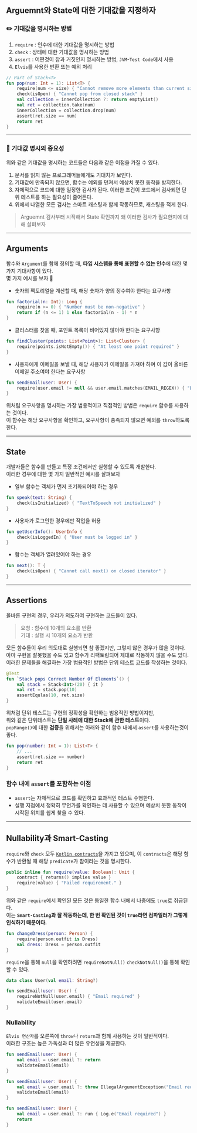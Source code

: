 ## Arguemnt와 State에 대한 기대값을 지정하자

### ✏️ 기대값을 명시하는 방법
1. `require` : 인수에 대한 기대값을 명시하는 방법
2. `check` : 상태에 대한 기대값을 명시하는 방법
3. `assert` : 어떤것이 참과 거짓인지 명시하는 방법, `JVM`-`Test Code`에서 사용
4. `Elvis`를 사용한 반환 또는 예외 처리  

```kotlin
// Part of Stack<T>
fun pop(num: Int = 1): List<T> { 
    require(num <= size) { "Cannot remove more elements than current size" } 
    check(isOpen) { "Cannot pop from closed stack" } 
    val collection = innerCollection ?: return emptyList() 
    val ret = collection.take(num)
    innerCollection = collection.drop(num) 
    assert(ret.size == num)
    return ret
}
```

---

### 👀 기대값 명시의 중요성
위와 같은 기대값을 명시하는 코드들은 다음과 같은 이점을 가질 수 있다.
1. 문서를 읽지 않는 프로그래머들에게도 기대치가 보인다.
2. 기대값에 만족되지 않으면, 함수는 예외를 던져서 예상치 못한 동작을 방지한다.
3. 자체적으로 코드에 대한 일정한 검사가 된다. 이러한 조건이 코드에서 검사되면 단위 테스트를 하는 필요성이 줄어든다.
4. 위에서 나열한 모든 검사는 스마트 캐스팅과 함께 작동하므로, 캐스팅을 적게 한다.

> Arguemnt 검사부터 시작해서 State 확인까지 왜 이러한 검사가 필요한지에 대해 살펴보자

--- 
 
## Arguments

함수와 `Argument`를 함께 정의할 때, **타입 시스템을 통해 표현할 수 없는 인수**에 대한 몇 가지 기대사항이 있다.   
몇 가지 예시를 보자 🥲

- 숫자의 팩토리얼을 계산할 때, 해당 숫자가 양의 정수여야 한다는 요구사항
```kotlin
fun factorial(n: Int): Long {
    require(n >= 0) { "Number must be non-negative" }
    return if (n <= 1) 1 else factorial(n - 1) * n
}
```

- 클러스터를 찾을 때, 포인트 목록이 비어있지 않아야 한다는 요구사항
```kotlin
fun findCluster(points: List<Point>): List<Cluster> {
    require(points.isNotEmpty()) { "At least one point required" }
}
```

- 사용자에게 이메일을 보낼 때, 해당 사용자가 이메일을 가져야 하며 이 값이 올바른 이메일 주소여야 한다는 요구사항
```kotlin
fun sendEmail(user: User) {
    require(user.email != null && user.email.matches(EMAIL_REGEX)) { "Email required" }
}
```

위처럼 요구사항을 명시하는 가장 범용적이고 직접적인 방법은 `require` 함수를 사용하는 것이다.   
이 함수는 해당 요구사항을 확인하고, 요구사항이 충족되지 않으면 예외를 `throw`하도록 한다.

---

## State
개발자들은 함수를 만들고 특정 조건에서만 실행할 수 있도록 개발한다.   
이러한 경우에 대한 몇 가지 일반적인 예시를 살펴보자 

- 일부 함수는 객체가 먼저 초기화되어야 하는 경우
```kotlin
fun speak(text: String) {
    check(isInitialized) { "TextToSpeech not initialized" }
}
```

- 사용자가 로그인한 경우에만 작업을 허용
```kotlin
fun getUserInfo(): UserInfo {
    check(isLoggedIn) { "User must be logged in" }
}
```

- 함수는 객체가 열려있어야 하는 경우
```kotlin
fun next(): T {
    check(isOpen) { "Cannot call next() on closed iterator" }
}
```

---

## Assertions

올바른 구현의 경우, 우리가 의도하여 구현하는 코드들이 있다.  

> 요청 : 함수에 10개의 요소를 반환  
> 기대 : 실행 시 10개의 요소가 반환

모든 함수들이 우리 의도대로 실행되면 참 좋겠지만, 그렇지 않은 경우가 많을 것이다.  
아마 구현을 잘못했을 수도 있고 함수가 리팩토링되어 제대로 작동하지 않을 수도 있다.
이러한 문제들을 해결하는 가장 범용적인 방법은 단위 테스트 코드를 작성하는 것이다.

```kotlin
@Test
fun `Stack pops Correct Number Of Elements`() {
    val stack = Stack<Int>(20) { it }
    val ret = stack.pop(10)
    assertEqulas(10, ret.size)
}
```

위처럼 단위 테스트는 구현의 정확성을 확인하는 범용적인 방법이지만,  
위와 같은 단위테스트는 **단일 사례에 대한 Stack에 관한 테스트**이다.  
`popRange()`에 대한 **검증**을 위해서는 아래와 같이 함수 내에서 `assert`를 사용하는것이 좋다.

```kotlin
fun pop(number: Int = 1): List<T> {
    // ... 
    assert(ret.size == number)
    return ret
}
```

### 함수 내에 `assert`를 포함하는 이점
- `assert`는 자체적으로 코드를 확인하고 효과적인 테스트 수행한다.
- 실행 지점에서 정확히 무언가를 확인하는 데 사용할 수 있으며 예상치 못한 동작이 시작된 위치를 쉽게 찾을 수 있다.

---

## Nullability과 Smart-Casting

`require`와 `check` 모두 [`Kotlin contracts`](../용어.md#contract)을 가지고 있으며, 이 `contracts`은 해당 함수가 반환될 때 해당 `predicate`가 참이라는 것을 명시한다.

```kotlin
public inline fun require(value: Boolean): Unit {
    contract { returns() implies value }
    require(value) { "Failed requirement." }
}
```
위와 같은 `require`에서 확인된 모든 것은 동일한 함수 내에서 나중에도 `true`로 취급된다.   
이는 **`Smart-Casting`과 잘 작동하는데, 한 번 확인된 것이 `true`라면 컴파일러가 그렇게 인식하기 때문이다.**

```kotlin
fun changeDress(person: Person) {
    require(person.outfit is Dress)
    val dress: Dress = person.outfit
}
```

`require`을 통해 `null`을 확인하려면 `requireNotNull()` `checkNotNull()`을 통해 확인할 수 있다.
```kotlin
data class User(val email: String?)

fun sendEmail(user: User) {
    requireNotNull(user.email) { "Email required" }
    validateEmail(user.email)
}
```

### Nullability

`Elvis 연산자`를 오른쪽에 `throw`나 `return`과 함께 사용하는 것이 일반적이다.   
이러한 구조는 높은 가독성과 더 많은 유연성을 제공한다. 

```kotlin
fun sendEmail(user: User) {
    val email = user.email ?: return
    validateEmail(email)
}

fun sendEmail(user: User) {
    val email = user.email ?: throw IllegalArgumentException("Email required")
    validateEmail(email)
}

fun sendEmail(user: User) {
    val email = user.email ?: run { Log.e("Email required") }
    return
}
```